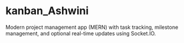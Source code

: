 # kanban_Ashwini
Modern project management app (MERN) with task tracking, milestone management, and optional real-time updates using Socket.IO.
